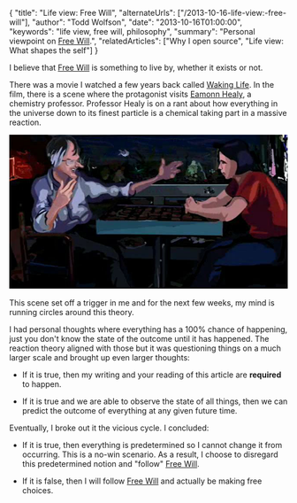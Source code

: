 {
  "title": "Life view: Free Will",
  "alternateUrls": ["/2013-10-16-life-view:-free-will"],
  "author": "Todd Wolfson",
  "date": "2013-10-16T01:00:00",
  "keywords": "life view, free will, philosophy",
  "summary": "Personal viewpoint on [Free Will](http://en.wikipedia.org/wiki/Free_will).",
  "relatedArticles": ["Why I open source", "Life view: What shapes the self"]
}

I believe that [Free Will][] is something to live by, whether it exists or not.

[Free Will]: http://en.wikipedia.org/wiki/Free_will

There was a movie I watched a few years back called [Waking Life][]. In the film, there is a scene where the protagonist visits [Eamonn Healy][], a chemistry professor. Professor Healy is on a rant about how everything in the universe down to its finest particle is a chemical taking part in a massive reaction.

[Waking Life]: http://www.imdb.com/title/tt0243017/
[Eamonn Healy]: http://en.wikipedia.org/wiki/Eamonn_Healy

![Eamonn Healy in Waking Life](/public/images/articles/free-will.jpg)

This scene set off a trigger in me and for the next few weeks, my mind is running circles around this theory.

I had personal thoughts where everything has a 100% chance of happening, just you don't know the state of the outcome until it has happened. The reaction theory aligned with those but it was questioning things on a much larger scale and brought up even larger thoughts:

- If it is true, then my writing and your reading of this article are **required** to happen.

- If it is true and we are able to observe the state of all things, then we can predict the outcome of everything at any given future time.

Eventually, I broke out it the vicious cycle. I concluded:

- If it is true, then everything is predetermined so I cannot change it from occurring. This is a no-win scenario. As a result, I choose to disregard this predetermined notion and "follow" [Free Will][].

- If it is false, then I will follow [Free Will][] and actually be making free choices.
